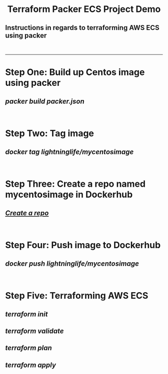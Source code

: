 <h1><center>Terraform Packer ECS Project Demo</center></h1>
<h2>Instructions in regards to terraforming AWS ECS using packer</h2>

<br/>
<hr/>

<h1>Step One: Build up Centos image using packer</h1> 
<h2><i>packer build packer.json</i></h2>

<br/>

<h1>Step Two: Tag image</h1> 
<h2><i>docker tag lightninglife/mycentosimage</i></h2>

<br/>

<h1>Step Three: Create a repo named mycentosimage in Dockerhub</h1> 
<h2><i><a href="https://drive.google.com/file/d/1-1qWCX7FmIFlWdFj6AbvXW-9HkJiMfaS/view?usp=sharing">Create a repo</a></i></h2>

<br/>

<h1>Step Four: Push image to Dockerhub</h1> 
<h2><i>docker push lightninglife/mycentosimage</i></h2>

<br/>

<h1>Step Five: Terraforming AWS ECS </h1> 
<h2><i>terraform init</i></h2>
<h2><i>terraform validate</i></h2>
  <h2><i>terraform plan</i></h2>
  <h2><i>terraform apply</i></h2>

